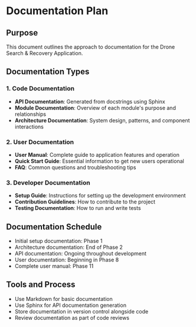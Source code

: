 # Documentation Plan

## Purpose
This document outlines the approach to documentation for the Drone Search & Recovery Application.

## Documentation Types

### 1. Code Documentation
- **API Documentation**: Generated from docstrings using Sphinx
- **Module Documentation**: Overview of each module's purpose and relationships
- **Architecture Documentation**: System design, patterns, and component interactions

### 2. User Documentation
- **User Manual**: Complete guide to application features and operation
- **Quick Start Guide**: Essential information to get new users operational
- **FAQ**: Common questions and troubleshooting tips

### 3. Developer Documentation
- **Setup Guide**: Instructions for setting up the development environment
- **Contribution Guidelines**: How to contribute to the project
- **Testing Documentation**: How to run and write tests

## Documentation Schedule
- Initial setup documentation: Phase 1
- Architecture documentation: End of Phase 2
- API documentation: Ongoing throughout development
- User documentation: Beginning in Phase 8
- Complete user manual: Phase 11

## Tools and Process
- Use Markdown for basic documentation
- Use Sphinx for API documentation generation
- Store documentation in version control alongside code
- Review documentation as part of code reviews
